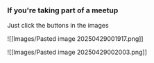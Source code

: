 
### If you're taking part of a meetup

Just click the buttons in the images

![[Images/Pasted image 20250429001917.png]]

![[Images/Pasted image 20250429002003.png]]


